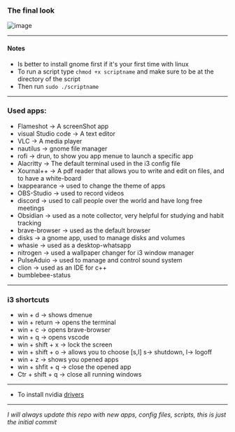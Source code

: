 ### The final look 
![image](https://github.com/abdullahazmy/Debian-repo/assets/125517573/28506ee5-06dd-479d-8346-528d74ea0002)


---

#### Notes
- Is better to install gnome first if it's your first time with linux
- To run a script type `chmod +x scriptname`  and make sure to be at the directory of the script
- Then run `sudo ./scriptname`


---

### Used apps:
- Flameshot -> A screenShot app
- visual Studio code -> A text editor
- VLC -> A media player
- nautilus -> gnome file manager
- rofi -> drun, to show you app menue to launch a specific app
- Alacritty -> The default terminal used in the i3 config file
- Xournal++ -> A pdf reader that allows you to write and edit on files, and to have a white-board
- lxappearance -> used to change the theme of apps
- OBS-Studio -> used to record videos
- discord -> used to call people over the world and have long free meetings
- Obsidian -> used as a note collector, very helpful for studying and habit tracking
- brave-browser -> used as the default browser
- disks -> a gnome app, used to manage disks and volumes
- whasie -> used as a desktop-whatsapp
- nitrogen -> used a wallpaper changer for i3 window manager
- PulseAduio -> used to manage and control sound system
- clion -> used as an IDE for c++
- bumblebee-status

---

### i3 shortcuts
- win + d -> shows dmenue
- win + return -> opens the terminal
- win + c -> opens brave-browser
- win + q -> opens vscode
- win + shift + x -> lock the screen
- win + shift + o -> allows you to choose [s,l] s-> shutdown, l-> logoff
- win + z -> shows you opened apps
- win + shfit + q -> close the opened app
- Ctr + shift + q -> close all running windows
 
---

- To install nvidia [drivers](https://linuxhint.com/install-nvidia-drivers-debian-11/)

---
*I will always update this repo with new apps, config files, scripts, this is just the initial commit*
